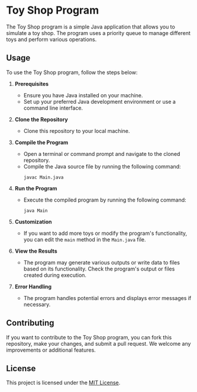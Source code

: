 # Toy Shop Program

The Toy Shop program is a simple Java application that allows you to simulate a toy shop. The program uses a priority queue to manage different toys and perform various operations.

## Usage

To use the Toy Shop program, follow the steps below:

1. **Prerequisites**
    - Ensure you have Java installed on your machine.
    - Set up your preferred Java development environment or use a command line interface.

2. **Clone the Repository**
    - Clone this repository to your local machine.

3. **Compile the Program**
    - Open a terminal or command prompt and navigate to the cloned repository.
    - Compile the Java source file by running the following command:
      ```
      javac Main.java
      ```

4. **Run the Program**
    - Execute the compiled program by running the following command:
      ```
      java Main
      ```

5. **Customization**
    - If you want to add more toys or modify the program's functionality, you can edit the `main` method in the `Main.java` file.

6. **View the Results**
    - The program may generate various outputs or write data to files based on its functionality. Check the program's output or files created during execution.

7. **Error Handling**
    - The program handles potential errors and displays error messages if necessary.

## Contributing

If you want to contribute to the Toy Shop program, you can fork this repository, make your changes, and submit a pull request. We welcome any improvements or additional features.

## License

This project is licensed under the [MIT License](LICENSE).
